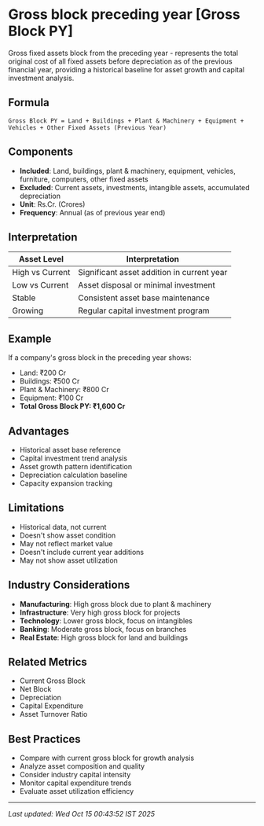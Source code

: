 # Gross block preceding year [Gross Block PY]

Gross fixed assets block from the preceding year - represents the total original cost of all fixed assets before depreciation as of the previous financial year, providing a historical baseline for asset growth and capital investment analysis.

## Formula
```text
Gross Block PY = Land + Buildings + Plant & Machinery + Equipment + Vehicles + Other Fixed Assets (Previous Year)
```

## Components
- **Included**: Land, buildings, plant & machinery, equipment, vehicles, furniture, computers, other fixed assets
- **Excluded**: Current assets, investments, intangible assets, accumulated depreciation
- **Unit**: Rs.Cr. (Crores)
- **Frequency**: Annual (as of previous year end)

## Interpretation
| Asset Level | Interpretation |
|-------------|----------------|
| High vs Current | Significant asset addition in current year |
| Low vs Current | Asset disposal or minimal investment |
| Stable | Consistent asset base maintenance |
| Growing | Regular capital investment program |

## Example
If a company's gross block in the preceding year shows:
- Land: ₹200 Cr
- Buildings: ₹500 Cr
- Plant & Machinery: ₹800 Cr
- Equipment: ₹100 Cr
- **Total Gross Block PY: ₹1,600 Cr**

## Advantages
- Historical asset base reference
- Capital investment trend analysis
- Asset growth pattern identification
- Depreciation calculation baseline
- Capacity expansion tracking

## Limitations
- Historical data, not current
- Doesn't show asset condition
- May not reflect market value
- Doesn't include current year additions
- May not show asset utilization

## Industry Considerations
- **Manufacturing**: High gross block due to plant & machinery
- **Infrastructure**: Very high gross block for projects
- **Technology**: Lower gross block, focus on intangibles
- **Banking**: Moderate gross block, focus on branches
- **Real Estate**: High gross block for land and buildings

## Related Metrics
- Current Gross Block
- Net Block
- Depreciation
- Capital Expenditure
- Asset Turnover Ratio

## Best Practices
- Compare with current gross block for growth analysis
- Analyze asset composition and quality
- Consider industry capital intensity
- Monitor capital expenditure trends
- Evaluate asset utilization efficiency

---
*Last updated: Wed Oct 15 00:43:52 IST 2025*
